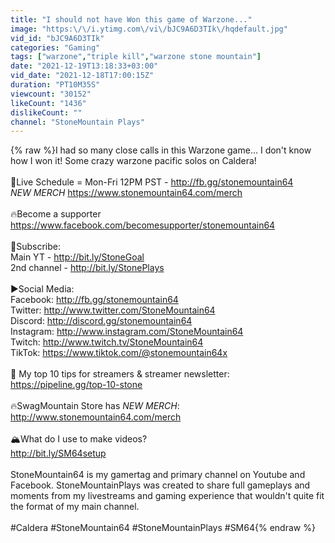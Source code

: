 ```yaml
---
title: "I should not have Won this game of Warzone..."
image: "https:\/\/i.ytimg.com\/vi\/bJC9A6D3TIk\/hqdefault.jpg"
vid_id: "bJC9A6D3TIk"
categories: "Gaming"
tags: ["warzone","triple kill","warzone stone mountain"]
date: "2021-12-19T13:18:33+03:00"
vid_date: "2021-12-18T17:00:15Z"
duration: "PT10M35S"
viewcount: "30152"
likeCount: "1436"
dislikeCount: ""
channel: "StoneMountain Plays"
---
```

{% raw %}I had so many close calls in this Warzone game... I don't know how I won it! Some crazy warzone pacific solos on Caldera!<br /><br />🔴Live Schedule = Mon-Fri 12PM PST - <a rel="nofollow" target="blank" href="http://fb.gg/stonemountain64">http://fb.gg/stonemountain64</a> <br />*NEW MERCH* <a rel="nofollow" target="blank" href="https://www.stonemountain64.com/merch">https://www.stonemountain64.com/merch</a><br /><br />🔥Become a supporter <a rel="nofollow" target="blank" href="https://www.facebook.com/becomesupporter/stonemountain64">https://www.facebook.com/becomesupporter/stonemountain64</a><br /><br />🌄Subscribe:<br />Main YT - <a rel="nofollow" target="blank" href="http://bit.ly/StoneGoal">http://bit.ly/StoneGoal</a><br />2nd channel - <a rel="nofollow" target="blank" href="http://bit.ly/StonePlays">http://bit.ly/StonePlays</a><br /><br />▶️Social Media:<br />Facebook: <a rel="nofollow" target="blank" href="http://fb.gg/stonemountain64">http://fb.gg/stonemountain64</a><br />Twitter: <a rel="nofollow" target="blank" href="http://www.twitter.com/StoneMountain64">http://www.twitter.com/StoneMountain64</a><br />Discord: <a rel="nofollow" target="blank" href="http://discord.gg/stonemountain64">http://discord.gg/stonemountain64</a><br />Instagram: <a rel="nofollow" target="blank" href="http://www.instagram.com/StoneMountain64">http://www.instagram.com/StoneMountain64</a><br />Twitch: <a rel="nofollow" target="blank" href="http://www.twitch.tv/StoneMountain64">http://www.twitch.tv/StoneMountain64</a><br />TikTok: <a rel="nofollow" target="blank" href="https://www.tiktok.com/@stonemountain64x">https://www.tiktok.com/@stonemountain64x</a><br /><br />💯 My top 10 tips for streamers &amp; streamer newsletter: <a rel="nofollow" target="blank" href="https://pipeline.gg/top-10-stone">https://pipeline.gg/top-10-stone</a><br /><br />🔥SwagMountain Store has *NEW MERCH*: <br /><a rel="nofollow" target="blank" href="http://www.stonemountain64.com/merch">http://www.stonemountain64.com/merch</a><br /><br />🏔What do I use to make videos?<br /><a rel="nofollow" target="blank" href="http://bit.ly/SM64setup">http://bit.ly/SM64setup</a><br /><br />StoneMountain64 is my gamertag and primary channel on Youtube and Facebook. StoneMountainPlays was created to share full gameplays and moments from my livestreams and gaming experience that wouldn't quite fit the format of my main channel.<br /><br />#Caldera #StoneMountain64 #StoneMountainPlays #SM64{% endraw %}
